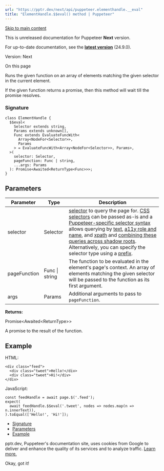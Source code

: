 ```yaml
---
url: "https://pptr.dev/next/api/puppeteer.elementhandle.__eval"
title: "ElementHandle.$$eval() method | Puppeteer"
---
```


[Skip to main content](https://pptr.dev/next/api/puppeteer.elementhandle.__eval#__docusaurus_skipToContent_fallback)

This is unreleased documentation for Puppeteer **Next** version.

For up-to-date documentation, see the **[latest version](https://pptr.dev/api/puppeteer.elementhandle.__eval)** (24.9.0).

Version: Next

On this page

Runs the given function on an array of elements matching the given selector in the current element.

If the given function returns a promise, then this method will wait till the promise resolves.

### Signature [​](https://pptr.dev/next/api/puppeteer.elementhandle.__eval\#signature "Direct link to Signature")

```codeBlockLines_RjmQ
class ElementHandle {
  $$eval<
    Selector extends string,
    Params extends unknown[],
    Func extends EvaluateFuncWith<
      Array<NodeFor<Selector>>,
      Params
    > = EvaluateFuncWith<Array<NodeFor<Selector>>, Params>,
  >(
    selector: Selector,
    pageFunction: Func | string,
    ...args: Params
  ): Promise<Awaited<ReturnType<Func>>>;
}

```

## Parameters [​](https://pptr.dev/next/api/puppeteer.elementhandle.__eval\#parameters "Direct link to Parameters")

| Parameter | Type | Description |
| --- | --- | --- |
| selector | Selector | [selector](https://pptr.dev/guides/page-interactions#selectors) to query the page for. [CSS selectors](https://developer.mozilla.org/en-US/docs/Web/CSS/CSS_Selectors) can be passed as-is and a [Puppeteer-specific selector syntax](https://pptr.dev/guides/page-interactions#non-css-selectors) allows querying by [text](https://pptr.dev/guides/page-interactions#text-selectors--p-text), [a11y role and name](https://pptr.dev/guides/page-interactions#aria-selectors--p-aria), and [xpath](https://pptr.dev/guides/page-interactions#xpath-selectors--p-xpath) and [combining these queries across shadow roots](https://pptr.dev/guides/page-interactions#querying-elements-in-shadow-dom). Alternatively, you can specify the selector type using a [prefix](https://pptr.dev/guides/page-interactions#prefixed-selector-syntax). |
| pageFunction | Func \| string | The function to be evaluated in the element's page's context. An array of elements matching the given selector will be passed to the function as its first argument. |
| args | Params | Additional arguments to pass to `pageFunction`. |

**Returns:**

Promise<Awaited<ReturnType<Func>>>

A promise to the result of the function.

## Example [​](https://pptr.dev/next/api/puppeteer.elementhandle.__eval\#example "Direct link to Example")

HTML:

```codeBlockLines_RjmQ
<div class="feed">
  <div class="tweet">Hello!</div>
  <div class="tweet">Hi!</div>
</div>

```

JavaScript:

```codeBlockLines_RjmQ
const feedHandle = await page.$('.feed');
expect(
  await feedHandle.$$eval('.tweet', nodes => nodes.map(n => n.innerText)),
).toEqual(['Hello!', 'Hi!']);

```

- [Signature](https://pptr.dev/next/api/puppeteer.elementhandle.__eval#signature)
- [Parameters](https://pptr.dev/next/api/puppeteer.elementhandle.__eval#parameters)
- [Example](https://pptr.dev/next/api/puppeteer.elementhandle.__eval#example)

pptr.dev, Puppeteer's documentation site, uses cookies from Google to deliver and enhance the quality of its services and to analyze traffic. [Learn more.](https://policies.google.com/technologies/cookies)

Okay, got it!